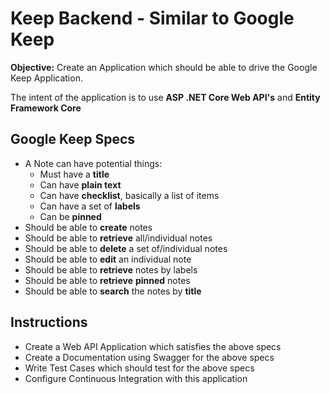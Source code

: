 # Keep Backend - Similar to Google Keep

**Objective:** Create an Application which should be able to drive the Google Keep Application.

The intent of the application is to use **ASP .NET Core Web API's** and **Entity Framework Core** 

## Google Keep Specs
- A Note can have potential things:
  - Must have a **title**
  - Can have **plain text**
  - Can have **checklist**, basically a list of items
  - Can have a set of **labels**
  - Can be **pinned**
- Should be able to **create** notes
- Should be able to **retrieve** all/individual notes
- Should be able to **delete** a set of/individual notes
- Should be able to **edit** an individual note
- Should be able to **retrieve** notes by labels
- Should be able to **retrieve** **pinned** notes
- Should be able to **search** the notes by **title**

## Instructions
- Create a Web API Application which satisfies the above specs
- Create a Documentation using Swagger for the above specs
- Write Test Cases which should test for the above specs
- Configure Continuous Integration with this application